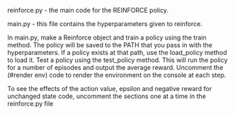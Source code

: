 reinforce.py - the main code for the REINFORCE policy.

main.py - this file contains the hyperparameters given to reinforce. 

In main.py, make a Reinforce object and train a policy using the train method. The policy will be saved to the PATH that you pass in with the hyperparameters. 
If a policy exists at that path, use the load_policy method to load it.
Test a policy using the test_policy method. This will run the policy for a number of episodes and output the average reward. Uncomment the (#render env) code to
render the environment on the console at each step.

To see the effects of the action value, epsilon and negative reward for unchanged state code, uncomment the sections one at a time in the reinforce.py file
